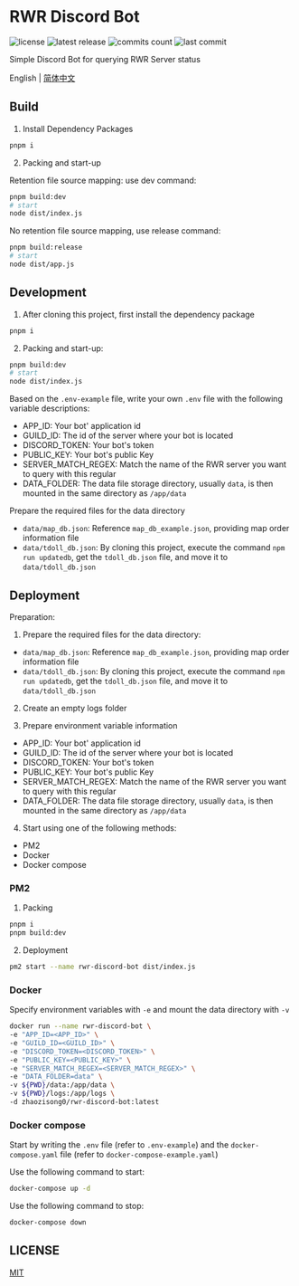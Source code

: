 # RWR Discord Bot

![license](https://badgen.net/github/license/Kreedzt/rwr-discord-bot-app)
![latest release](https://badgen.net/github/release/Kreedzt/rwr-discord-bot-app)
![commits count](https://badgen.net/github/commits/Kreedzt/rwr-discord-bot-app)
![last commit](https://badgen.net/github/last-commit/Kreedzt/rwr-discord-bot-app)

Simple Discord Bot for querying RWR Server status

English | [简体中文](README.md)

## Build

1. Install Dependency Packages

```sh
pnpm i
```

2. Packing and start-up

Retention file source mapping: use dev command:

```sh
pnpm build:dev
# start
node dist/index.js
```

No retention file source mapping, use release command:
```sh
pnpm build:release
# start
node dist/app.js
```

## Development

1. After cloning this project, first install the dependency package

```sh
pnpm i
```

2. Packing and start-up:

```sh
pnpm build:dev
# start
node dist/index.js
```

Based on the `.env-example` file, write your own `.env` file with the following variable descriptions:

- APP_ID: Your bot' application id
- GUILD_ID: The id of the server where your bot is located
- DISCORD_TOKEN: Your bot's token
- PUBLIC_KEY: Your bot's public Key
- SERVER_MATCH_REGEX: Match the name of the RWR server you want to query with this regular
- DATA_FOLDER: The data file storage directory, usually `data`, is then mounted in the same directory as `/app/data`

Prepare the required files for the data directory

- `data/map_db.json`: Reference `map_db_example.json`, providing map order information file
- `data/tdoll_db.json`: By cloning this project, execute the command `npm run updatedb`, get the `tdoll_db.json` file, and move it to `data/tdoll_db.json`

## Deployment

Preparation:

1. Prepare the required files for the data directory:

- `data/map_db.json`: Reference `map_db_example.json`, providing map order information file
- `data/tdoll_db.json`: By cloning this project, execute the command `npm run updatedb`, get the `tdoll_db.json` file, and move it to `data/tdoll_db.json`

2. Create an empty logs folder

3. Prepare environment variable information

- APP_ID: Your bot' application id
- GUILD_ID: The id of the server where your bot is located
- DISCORD_TOKEN: Your bot's token
- PUBLIC_KEY: Your bot's public Key
- SERVER_MATCH_REGEX: Match the name of the RWR server you want to query with this regular
- DATA_FOLDER: The data file storage directory, usually `data`, is then mounted in the same directory as `/app/data`

4. Start using one of the following methods:

- PM2
- Docker
- Docker compose

### PM2

1. Packing

```sh
pnpm i
pnpm build:dev
```

2. Deployment

```sh
pm2 start --name rwr-discord-bot dist/index.js
```

### Docker

Specify environment variables with `-e` and mount the data directory with `-v`

```sh
docker run --name rwr-discord-bot \
-e "APP_ID=<APP_ID>" \
-e "GUILD_ID=<GUILD_ID>" \
-e "DISCORD_TOKEN=<DISCORD_TOKEN>" \
-e "PUBLIC_KEY=<PUBLIC_KEY>" \
-e "SERVER_MATCH_REGEX=<SERVER_MATCH_REGEX>" \
-e "DATA_FOLDER=data" \
-v ${PWD}/data:/app/data \
-v ${PWD}/logs:/app/logs \
-d zhaozisong0/rwr-discord-bot:latest
```

### Docker compose

Start by writing the `.env` file (refer to `.env-example`) and the `docker-compose.yaml` file (refer to `docker-compose-example.yaml`)

Use the following command to start:

```sh
docker-compose up -d
```

Use the following command to stop:

```sh
docker-compose down
```

## LICENSE

[MIT](http://opensource.org/licenses/MIT)